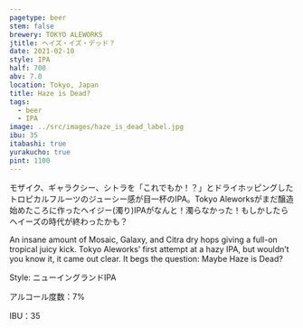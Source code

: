 ```yaml
---
pagetype: beer
stem: false
brewery: TOKYO ALEWORKS
jtitle: ヘイズ・イズ・デッド？
date: 2021-02-10
style: IPA
half: 700
abv: 7.0
location: Tokyo, Japan
title: Haze is Dead?
tags:
  - beer
  - IPA
image: ../src/images/haze_is_dead_label.jpg
ibu: 35
itabashi: true
yurakucho: true
pint: 1100
--- 
```


モザイク、ギャラクシー、シトラを「これでもか！？」とドライホッピングしたトロピカルフルーツのジューシー感が目一杯のIPA。Tokyo Aleworksがまだ醸造始めたころに作ったヘイジー(濁り)IPAがなんと！濁らなかった！もしかしたらヘイーズの時代が終わったかも？

An insane amount of Mosaic, Galaxy, and Citra dry hops giving a full-on tropical juicy kick. Tokyo Aleworks’ first attempt at a hazy IPA, but wouldn’t you know it, it came out clear. It begs the question: Maybe Haze is Dead?

Style: ニューイングランドIPA

アルコール度数：7%

IBU：35
